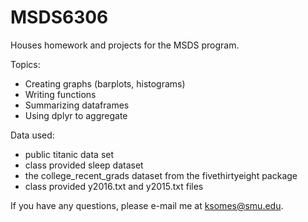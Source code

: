 # MSDS6306
Houses homework and projects for the MSDS program.     

Topics:    
* Creating graphs (barplots, histograms)    
* Writing functions    
* Summarizing dataframes    
* Using dplyr to aggregate    

Data used:    
* public titanic data set    
* class provided sleep dataset    
* the college_recent_grads dataset from the fivethirtyeight package 
* class provided y2016.txt and y2015.txt files


If you have any questions, please e-mail me at ksomes@smu.edu. 


